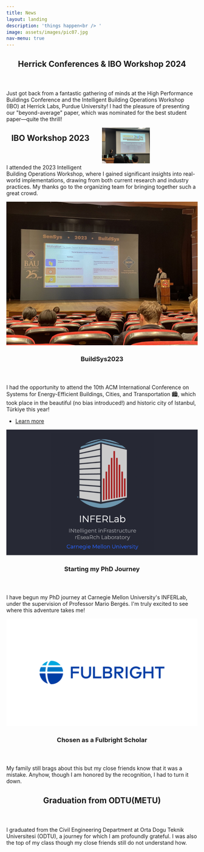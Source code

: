 ```yaml
---
title: News
layout: landing
description: 'things happen<br /> '
image: assets/images/pic07.jpg
nav-menu: true
---
```

<script>
function toggleExtendedContent(contentId) {
    var content = document.getElementById(contentId);
    content.style.display = content.style.display === 'none' ? 'block' : 'none';
}
</script>
<!-- Main -->
<div id="main">
<!-- Update -->
<section id="update">
    <div class="inner">
        <header class="major">
            <h2>Herrick Conferences & IBO Workshop 2024</h2>
        </header>
        <div class="content">
            <div class="inner">
                <p>Just got back from a fantastic gathering of minds at the High Performance Buildings Conference and the Intelligent Building Operations Workshop (IBO) at Herrick Labs, Purdue University! I had the pleasure of presenting our "beyond-average" paper, which was nominated for the best student paper—quite the thrill!</p>
            </div>
        </div>
        <div class="image" style="width: 50%; float: right; margin-left: 20px;">
            <img src="assets/images/herrick_presentation.JPG" alt="Presentation at Herrick Labs" data-position="center right" style="width: 50%; height: auto;">
        </div>
    </div>
</section>
<!-- One -->
<section id="one">
    <div class="inner">
        <header class="major">
            <h2>IBO Workshop 2023</h2>
        </header>
        <p>I attended the 2023 Intelligent Building Operations Workshop, where I gained significant insights into real-world implementations, drawing from both current research and industry practices. My thanks go to the organizing team for bringing together such a great crowd.</p>
    </div>
</section>

<!-- Two -->
<section id="two" class="spotlights">
    <section>
        <a href="2-generic.html" class="image">
            <img src="assets/images/presentation.jpeg" alt="Image Description" data-position="center center">
        </a>
        <div class="content">
            <div class="inner">
                <header class="major">
                    <h3>BuildSys2023</h3>
                </header>
                <p>I had the opportunity to attend the 10th ACM International Conference on Systems for Energy-Efficient Buildings, Cities, and Transportation 🏙️, which took place in the beautiful (no bias introduced!) and historic city of Istanbul, Türkiye this year!</p>
                <ul class="actions">
                    <li><a href="#!" class="button" onclick="toggleExtendedContent('extendedContent1')">Learn more</a></li>
                </ul>
                <div id="extendedContent1" style="display:none;">
                    <p>I have also had a chance to attend two workshops: 🌐 IEA EBC Annex 81 'Data-Driven Smart Buildings' Workshop on Smart Building-to-Grid Services and Applications (B2G'23), and 🔗 International Workshop on Cyber-Physical-Social Infrastructure Systems (CPSIS'23).</p>
                    <p>Attending both the main conference and workshops was an electrifying ⚡ experience filled with innovative ideas and groundbreaking discussions! The best part? Getting to meet with experts who share a similar passion for decarbonization efforts. 🤝</p>
                    <p>Additionally, I had the opportunity to present our paper with Mario Bergès 'Unmasking the Thermal Behavior of Single-Zone Multi-Room Houses: An Empirical Study'. 📊🏠</p>
                    <p>Plus, I got to be the cultural ambassador and showcase a slice of my expertise about Türkiye to my fellow colleagues! 🇹🇷 They were surprised to see a city where it 'actually' rains cats and dogs outside! 🐈</p>
                </div>
            </div>
        </div>
    </section>
    <section>
        <a href="https://inferlab.org/#posts" class="image">
            <img src="assets/images/inferlab.png" alt="Image Description" data-position="top center">
        </a>
        <div class="content">
            <div class="inner">
                <header class="major">
                    <h3>Starting my PhD Journey</h3>
                </header>
                <p>I have begun my PhD journey at Carnegie Mellon University's INFERLab, under the supervision of Professor Mario Bergés. I'm truly excited to see where this adventure takes me!</p>
            </div>
        </div>
    </section>
    <section>
        <a href="https://us.fulbrightonline.org" class="image">
            <img src="assets/images/fulbright.png" alt="Image Description" data-position="25% 25%">
        </a>
        <div class="content">
            <div class="inner">
                <header class="major">
                    <h3>Chosen as a Fulbright Scholar</h3>
                </header>
                <p>My family still brags about this but my close friends know that it was a mistake. Anyhow, though I am honored by the recognition, I had to turn it down.</p>
            </div>
        </div>
    </section>
</section>

<!-- Three - Adjusted to mimic 'spotlights' layout -->
<section id="three" class="spotlights">
    <section>
        <div class="content">
            <div class="inner">
                <header class="major">
                    <h2>Graduation from ODTU(METU)</h2>
                </header>
                <p>I graduated from the Civil Engineering Department at Orta Dogu Teknik Universitesi (ODTU), a journey for which I am profoundly grateful. I was also the top of my class though my close friends still do not understand how.</p>
            </div>
        </div>
    </section>
</section>


